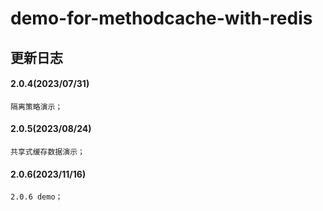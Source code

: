 # demo-for-methodcache-with-redis

## 更新日志

#### 2.0.4(2023/07/31)
    隔离策略演示；

#### 2.0.5(2023/08/24)
    共享式缓存数据演示；

#### 2.0.6(2023/11/16)
    2.0.6 demo；